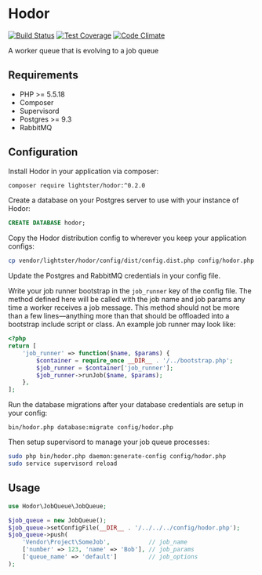 Hodor
=====

[![Build Status](https://travis-ci.org/lightster/hodor.svg?branch=master)](https://travis-ci.org/lightster/hodor)
[![Test Coverage](https://codeclimate.com/github/lightster/hodor/badges/coverage.svg)](https://codeclimate.com/github/lightster/hodor/coverage)
[![Code Climate](https://codeclimate.com/github/lightster/hodor/badges/gpa.svg)](https://codeclimate.com/github/lightster/hodor)

A worker queue that is evolving to a job queue

## Requirements

 - PHP >= 5.5.18
 - Composer
 - Supervisord
 - Postgres >= 9.3
 - RabbitMQ

## Configuration

Install Hodor in your application via composer:

```bash
composer require lightster/hodor:^0.2.0
```

Create a database on your Postgres server to use with your
instance of Hodor:
```sql
CREATE DATABASE hodor;
```

Copy the Hodor distribution config to wherever you keep your
application configs:

```bash
cp vendor/lightster/hodor/config/dist/config.dist.php config/hodor.php
```

Update the Postgres and RabbitMQ credentials in your config file.

Write your job runner bootstrap in the `job_runner` key of the config
file.  The method defined here will be called with the job name and
job params any time a worker receives a job message.  This method
should not be more than a few lines—anything more than that should
be offloaded into a bootstrap include script or class.  An example
job runner may look like:

```php
<?php
return [
    'job_runner' => function($name, $params) {
        $container = require_once __DIR__ . '/../bootstrap.php';
        $job_runner = $container['job_runner'];
        $job_runner->runJob($name, $params);
    },
];
```

Run the database migrations after your database credentials
are setup in your config:
```
bin/hodor.php database:migrate config/hodor.php
```

Then setup supervisord to manage your job queue processes:

```bash
sudo php bin/hodor.php daemon:generate-config config/hodor.php
sudo service supervisord reload
```

## Usage

```php
use Hodor\JobQueue\JobQueue;

$job_queue = new JobQueue();
$job_queue->setConfigFile(__DIR__ . '/../../../config/hodor.php');
$job_queue->push(
    'Vendor\Project\SomeJob',           // job_name
    ['number' => 123, 'name' => 'Bob'], // job_params
    ['queue_name' => 'default']         // job_options
);
```
